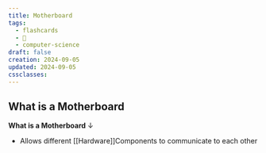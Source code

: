 ```yaml
---
title: Motherboard
tags:
  - flashcards
  - 🌱
  - computer-science
draft: false
creation: 2024-09-05
updated: 2024-09-05
cssclasses:
---
```

## What is a Motherboard

**What is a Motherboard**
↓
- Allows different [[Hardware]]Components to communicate to each other
<!--SR:!2024-12-13,4,270-->
